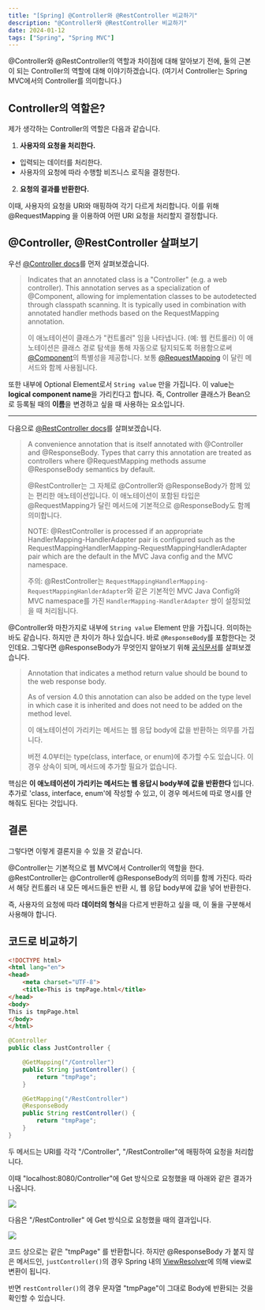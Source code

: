 ```yaml
---
title: "[Spring] @Controller와 @RestController 비교하기"
description: "@Controller와 @RestController 비교하기"
date: 2024-01-12
tags: ["Spring", "Spring MVC"]
---
```


@Controller와 @RestController의 역할과 차이점에 대해 알아보기 전에, 둘의 근본이 되는 Controller의 역할에 대해 이야기하겠습니다. (여기서 Controller는 Spring MVC에서의 Controller를 의미합니다.)

## Controller의 역할은?

제가 생각하는 Controller의 역할은 다음과 같습니다.

1. **사용자의 요청을 처리한다.**
- 입력되는 데이터를 처리한다.
- 사용자의 요청에 따라 수행할 비즈니스 로직을 결정한다.
2. **요청의 결과를 반환한다.**

이때, 사용자의 요청을 URI와 매핑하여 각기 다르게 처리합니다.
이를 위해 @RequestMapping 을 이용하여 어떤 URI 요청을 처리할지 결정합니다.

## @Controller, @RestController 살펴보기

우선 [@Controller docs](https://docs.spring.io/spring-framework/docs/current/javadoc-api/org/springframework/stereotype/Controller.html)를 먼저 살펴보겠습니다.

> Indicates that an annotated class is a "Controller" (e.g. a web controller).
This annotation serves as a specialization of @Component, allowing for implementation classes to be autodetected through classpath scanning. It is typically used in combination with annotated handler methods based on the RequestMapping annotation.
>
> 이 애노테이션이 클래스가 "컨트롤러" 임을 나타냅니다. (예: 웹 컨트롤러)
> 이 애노테이션은 클래스 경로 탐색을 통해 자동으로 탐지되도록 허용함으로써  [@Component](https://docs.spring.io/spring-framework/docs/current/javadoc-api/org/springframework/stereotype/Component.html)의 특별성을 제공합니다.
> 보통 [@RequestMapping](https://docs.spring.io/spring-framework/docs/current/javadoc-api/org/springframework/web/bind/annotation/RequestMapping.html) 이 달린 메서드와 함께 사용됩니다.

또한 내부에 Optional Element로서 `String value` 만을 가집니다.
이 value는 **logical component name**을 가리킨다고 합니다. 즉, Controller 클래스가 Bean으로 등록될 때의 **이름**을 변경하고 싶을 때 사용하는 요소입니다.

---

다음으로 [@RestController docs](https://docs.spring.io/spring-framework/docs/current/javadoc-api/org/springframework/web/bind/annotation/RestController.html)를 살펴보겠습니다.

> A convenience annotation that is itself annotated with @Controller and @ResponseBody.
Types that carry this annotation are treated as controllers where @RequestMapping methods assume @ResponseBody semantics by default.
>
> @RestController는 그 자체로 @Controller와 @ResponseBody가 함께 있는 편리한 애노테이션입니다. 이 애노테이션이 포함된 타입은 @RequestMapping가 달린 메서드에 기본적으로 @ResponseBody도 함께 의미합니다.
>
> NOTE: @RestController is processed if an appropriate HandlerMapping-HandlerAdapter pair is configured such as the RequestMappingHandlerMapping-RequestMappingHandlerAdapter pair which are the default in the MVC Java config and the MVC namespace.
>
> 주의: @RestController는 `RequestMappingHandlerMapping-RequestMappingHanlderAdapter`와 같은 기본적인 MVC Java Config와 MVC namespace를 가진 `HandlerMapping-HandlerAdapter` 쌍이 설정되었을 때 처리됩니다.

@Controller와 마찬가지로 내부에 `String value` Element 만을 가집니다. 의미하는 바도 같습니다.
하지만 큰 차이가 하나 있습니다. 바로 `@ResponseBody`를 포함한다는 것인데요.
그렇다면 @ResponseBody가 무엇인지 알아보기 위해 [공식문서](https://docs.spring.io/spring-framework/docs/current/javadoc-api/org/springframework/web/bind/annotation/ResponseBody.html)를 살펴보겠습니다.

> Annotation that indicates a method return value should be bound to the web response body.
>
>As of version 4.0 this annotation can also be added on the type level in which case it is inherited and does not need to be added on the method level.
>
> 이 애노테이션이 가리키는 메서드는 웹 응답 body에 값을 반환하는 의무를 가집니다.
>
> 버전 4.0부터는 type(class, interface, or enum)에 추가할 수도 있습니다. 이 경우 상속이 되며, 메서드에 추가할 필요가 없습니다.

핵심은 **이 애노테이션이 가리키는 메서드는 웹 응답시 body부에 값을 반환한다** 입니다.
추가로 'class, interface, enum'에 작성할 수 있고, 이 경우 메서드에 따로 명시를 안해줘도 된다는 것입니다.

## 결론

그렇다면 이렇게 결론지을 수 있을 것 같습니다.

@Controller는 기본적으로 웹 MVC에서 Controller의 역할을 한다.
@RestController는 @Controller에 @ResponseBody의 의미를 함께 가진다. 따라서 해당 컨트롤러 내 모든 메서드들은 반환 시, 웹 응답 body부에 값을 넣어 반환한다.

즉, 사용자의 요청에 따라 **데이터의 형식**을 다르게 반환하고 싶을 때, 이 둘을 구분해서 사용해야 합니다.

## 코드로 비교하기

```html
<!DOCTYPE html>
<html lang="en">
<head>
    <meta charset="UTF-8">
    <title>This is tmpPage.html</title>
</head>
<body>
This is tmpPage.html
</body>
</html>
```

```java
@Controller
public class JustController {

    @GetMapping("/Controller")
    public String justController() {
        return "tmpPage";
    }

    @GetMapping("/RestController")
    @ResponseBody
    public String restController() {
        return "tmpPage";
    }
}

```

두 메서드는 URI를 각각 "/Controller", "/RestController"에 매핑하여 요청을 처리합니다.

이때 "localhost:8080/Controller"에 Get 방식으로 요청했을 때 아래와 같은 결과가 나옵니다.

![](https://velog.velcdn.com/images/donghokim1998/post/e7e0d11d-cc8f-4189-9a61-8b2221543629/image.png)

다음은 "/RestController" 에 Get 방식으로 요청했을 때의 결과입니다.

![](https://velog.velcdn.com/images/donghokim1998/post/27ab1cd6-6895-4364-ad84-62bb6d187fb0/image.png)

코드 상으로는 같은 "tmpPage" 를 반환합니다.
하지만 @ResponseBody 가 붙지 않은 메서드인, `justController()`의 경우 Spring 내의 [ViewResolver](https://docs.spring.io/spring-framework/docs/current/javadoc-api/org/springframework/web/servlet/ViewResolver.html)에 의해 view로 변환이 됩니다.

반면 `restController()`의 경우 문자열 "tmpPage"이 그대로 Body에 반환되는 것을 확인할 수 있습니다.